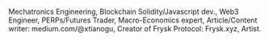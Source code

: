 Mechatronics Engineering,
Blockchain Solidity/Javascript dev.,
Web3 Engineer,
PERPs/Futures Trader,
Macro-Economics expert,
Article/Content writer: medium.com/@xtianogu,
Creator of Frysk Protocol: Frysk.xyz,
Artist.
